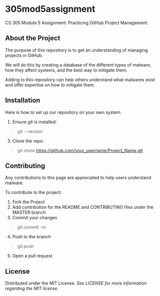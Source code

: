# 305mod5assignment
CS 305 Module 5 Assignment: Practicing GitHub Project Management.  



## About the Project
The purpose of this repository is to get an understanding of managing projects in GitHub. 

We will do this by creating a database of the different types of malware, how they affect systems, and the best way to mitigate them.   

Adding to this repository can help others understand what malwares exist and offer expertise on how to mitigate them.  


## Installation
Here is how to set up our repository on your own system.
1. Ensure git is installed:
> git --version
3. Clone the repo: 
> git clone https://github.com/your_username/Project_Name.git


## Contributing
Any contributions to this page are appreciated to help users understand malware.

To contribute to the project:
1. Fork the Project
2. Add contribution for the README and CONTRIBUTING files under the MASTER branch
3. Commit your changes 
> git commit -m
4. Push to the branch
> git push 
5. Open a pull request


## License
Distributed under the MIT License.
*See LICENSE for more information regarding the MIT license.*
